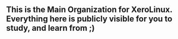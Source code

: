 ## This is the **Main** Organization for XeroLinux. Everything here is publicly visible for you to study, and learn from ;)
